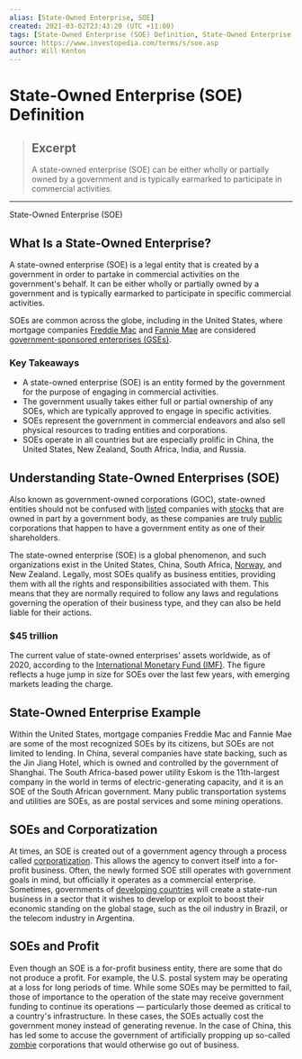 ```yaml
---
alias: [State-Owned Enterprise, SOE]
created: 2021-03-02T23:43:20 (UTC +11:00)
tags: [State-Owned Enterprise (SOE) Definition, State-Owned Enterprise (SOE)]
source: https://www.investopedia.com/terms/s/soe.asp
author: Will Kenton
---
```


# State-Owned Enterprise (SOE) Definition

> ## Excerpt
> A state-owned enterprise (SOE) can be either wholly or partially owned by a government and is typically earmarked to participate in commercial activities.

---

State-Owned Enterprise (SOE)
## What Is a State-Owned Enterprise?

A state-owned enterprise (SOE) is a legal entity that is created by a government in order to partake in commercial activities on the government's behalf. It can be either wholly or partially owned by a government and is typically earmarked to participate in specific commercial activities.

SOEs are common across the globe, including in the United States, where mortgage companies [Freddie Mac](https://www.investopedia.com/terms/f/freddiemac.asp) and [Fannie Mae](https://www.investopedia.com/mortgage/fannie-mae-loans/) are considered [government-sponsored enterprises (GSEs)](https://www.investopedia.com/terms/g/gse.asp).

### Key Takeaways

-   A state-owned enterprise (SOE) is an entity formed by the government for the purpose of engaging in commercial activities.
-   The government usually takes either full or partial ownership of any SOEs, which are typically approved to engage in specific activities.
-   SOEs represent the government in commercial endeavors and also sell physical resources to trading entities and corporations.
-   SOEs operate in all countries but are especially prolific in China, the United States, New Zealand, South Africa, India, and Russia.

## Understanding State-Owned Enterprises (SOE)

Also known as government-owned corporations (GOC), state-owned entities should not be confused with [listed](https://www.investopedia.com/terms/l/listedsecurity.asp) companies with [stocks](https://www.investopedia.com/terms/s/stock.asp) that are owned in part by a government body, as these companies are truly [public](https://www.investopedia.com/terms/p/publiccompany.asp) corporations that happen to have a government entity as one of their shareholders.

The state-owned enterprise (SOE) is a global phenomenon, and such organizations exist in the United States, China, South Africa, [Norway](https://www.investopedia.com/terms/n/nok.asp), and New Zealand. Legally, most SOEs qualify as business entities, providing them with all the rights and responsibilities associated with them. This means that they are normally required to follow any laws and regulations governing the operation of their business type, and they can also be held liable for their actions.

### $45 trillion

The current value of state-owned enterprises' assets worldwide, as of 2020, according to the [International Monetary Fund (IMF)](https://blogs.imf.org/2020/05/07/state-owned-enterprises-in-the-time-of-covid-19/). The figure reflects a huge jump in size for SOEs over the last few years, with emerging markets leading the charge.

## State-Owned Enterprise Example

Within the United States, mortgage companies Freddie Mac and Fannie Mae are some of the most recognized SOEs by its citizens, but SOEs are not limited to lending. In China, several companies have state backing, such as the Jin Jiang Hotel, which is owned and controlled by the government of Shanghai. The South Africa-based power utility Eskom is the 11th-largest company in the world in terms of electric-generating capacity, and it is an SOE of the South African government. Many public transportation systems and utilities are SOEs, as are postal services and some mining operations.

## SOEs and Corporatization

At times, an SOE is created out of a government agency through a process called [corporatization](https://www.investopedia.com/terms/c/coporatization.asp). This allows the agency to convert itself into a for-profit business. Often, the newly formed SOE still operates with government goals in mind, but officially it operates as a commercial enterprise. Sometimes, governments of [developing countries](https://www.investopedia.com/terms/l/ldc.asp) will create a state-run business in a sector that it wishes to develop or exploit to boost their economic standing on the global stage, such as the oil industry in Brazil, or the telecom industry in Argentina.

## SOEs and Profit

Even though an SOE is a for-profit business entity, there are some that do not produce a profit. For example, the U.S. postal system may be operating at a loss for long periods of time. While some SOEs may be permitted to fail, those of importance to the operation of the state may receive government funding to continue its operations — particularly those deemed as critical to a country's infrastructure. In these cases, the SOEs actually cost the government money instead of generating revenue. In the case of China, this has led some to accuse the government of artificially propping up so-called [zombie](https://www.investopedia.com/terms/z/zombies.asp) corporations that would otherwise go out of business.
